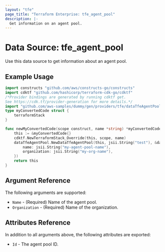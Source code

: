 ```yaml
---
layout: "tfe"
page_title: "Terraform Enterprise: tfe_agent_pool"
description: |-
  Get information on an agent pool.
---
```


# Data Source: tfe_agent_pool

Use this data source to get information about an agent pool.

## Example Usage

```go
import constructs "github.com/aws/constructs-go/constructs"
import cdktf "github.com/hashicorp/terraform-cdk-go/cdktf"
/*Provider bindings are generated by running cdktf get.
See https://cdk.tf/provider-generation for more details.*/
import "github.com/aws-samples/dummy/gen/providers/tfe/dataTfeAgentPool"
type myConvertedCode struct {
	terraformStack
}

func newMyConvertedCode(scope construct, name *string) *myConvertedCode {
	this := &myConvertedCode{}
	cdktf.NewTerraformStack_Override(this, scope, name)
	dataTfeAgentPool.NewDataTfeAgentPool(this, jsii.String("test"), &dataTfeAgentPoolConfig{
		name: jsii.String("my-agent-pool-name"),
		organization: jsii.String("my-org-name"),
	})
	return this
}
```

## Argument Reference

The following arguments are supported:

* `Name` - (Required) Name of the agent pool.
* `Organization` - (Required) Name of the organization.

## Attributes Reference

In addition to all arguments above, the following attributes are exported:

* `Id` - The agent pool ID.

<!-- cache-key: cdktf-0.17.0-pre.15 input-474e24096b597e434b5e868cf0a2b3c02516d3d111044e4fff3e992125559be1 -->